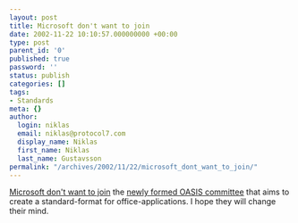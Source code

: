 ```yaml
---
layout: post
title: Microsoft don't want to join
date: 2002-11-22 10:10:57.000000000 +00:00
type: post
parent_id: '0'
published: true
password: ''
status: publish
categories: []
tags:
- Standards
meta: {}
author:
  login: niklas
  email: niklas@protocol7.com
  display_name: Niklas
  first_name: Niklas
  last_name: Gustavsson
permalink: "/archives/2002/11/22/microsoft_dont_want_to_join/"
---
```

[Microsoft don't want to join](http://news.com.com/2100-1001-966691.html?tag=fd_top) the [newly formed OASIS committee](http://www.oasis-open.org/news/oasis_news_11_20_02.shtml) that aims to create a standard-format for office-applications. I hope they will change their mind.

